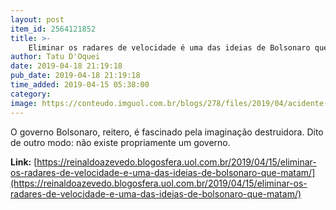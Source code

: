 ```yaml
---
layout: post
item_id: 2564121852
title: >-
    Eliminar os radares de velocidade é uma das ideias de Bolsonaro que matam
author: Tatu D'Oquei
date: 2019-04-18 21:19:18
pub_date: 2019-04-18 21:19:18
time_added: 2019-04-15 05:38:00
category: 
image: https://conteudo.imguol.com.br/blogs/278/files/2019/04/acidente-568x300.jpg
---
```


O governo Bolsonaro, reitero, é fascinado pela imaginação destruidora. Dito de outro modo: não existe propriamente um governo.

**Link:** [https://reinaldoazevedo.blogosfera.uol.com.br/2019/04/15/eliminar-os-radares-de-velocidade-e-uma-das-ideias-de-bolsonaro-que-matam/](https://reinaldoazevedo.blogosfera.uol.com.br/2019/04/15/eliminar-os-radares-de-velocidade-e-uma-das-ideias-de-bolsonaro-que-matam/)

